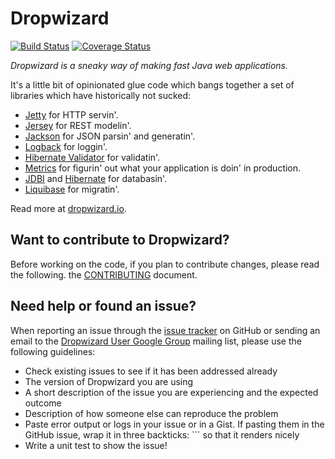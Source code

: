 Dropwizard
==========
[![Build Status](https://travis-ci.org/dropwizard/dropwizard.png?branch=master)](https://travis-ci.org/dropwizard/dropwizard)
[![Coverage Status](https://img.shields.io/coveralls/dropwizard/dropwizard.svg)](https://coveralls.io/r/dropwizard/dropwizard)

*Dropwizard is a sneaky way of making fast Java web applications.*

It's a little bit of opinionated glue code which bangs together a set of libraries which have
historically not sucked:

* [Jetty](http://www.eclipse.org/jetty/) for HTTP servin'.
* [Jersey](http://jersey.java.net/) for REST modelin'.
* [Jackson](http://jackson.codehaus.org) for JSON parsin' and generatin'.
* [Logback](http://logback.qos.ch/) for loggin'.
* [Hibernate Validator](http://www.hibernate.org/subprojects/validator.html) for validatin'.
* [Metrics](http://metrics.codahale.com) for figurin' out what your application is doin' in production.
* [JDBI](http://www.jdbi.org) and [Hibernate](http://www.hibernate.org/) for databasin'.
* [Liquibase](http://www.liquibase.org/) for migratin'.

Read more at [dropwizard.io](http://www.dropwizard.io).

Want to contribute to Dropwizard?
---
Before working on the code, if you plan to contribute changes, please read the following.
the [CONTRIBUTING](CONTRIBUTING.md) document.

Need help or found an issue?
---
When reporting an issue through the [issue tracker](https://github.com/dropwizard/dropwizard/issues?state=open)
on GitHub or sending an email to the
[Dropwizard User Google Group](https://groups.google.com/forum/#!forum/dropwizard-user)
mailing list, please use the following guidelines:

* Check existing issues to see if it has been addressed already
* The version of Dropwizard you are using
* A short description of the issue you are experiencing and the expected outcome
* Description of how someone else can reproduce the problem
* Paste error output or logs in your issue or in a Gist. If pasting them in the GitHub
issue, wrap it in three backticks: ```  so that it renders nicely
* Write a unit test to show the issue!
